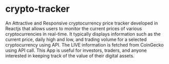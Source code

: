 # crypto-tracker


An Attractive and Responsive cryptocurrency price tracker developed in Reactjs that allows users to monitor the current prices of various cryptocurrencies in real-time. 
It typically displays information such as the current price, daily high and low, and trading volume for a selected cryptocurrency using API.
The LIVE information is fetched from CoinGecko using API call. This App is useful for investors, traders, and anyone interested in keeping track of the value of their digital assets.

